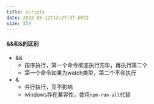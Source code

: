 ```yaml
---
title: scripts
date: 2022-05-12T12:27:37.807Z
size: 257
---
```

#### &&和&的区别

- &&
  - 按序执行，第一个命令彻底执行完毕，再执行第二个
  - 第一个命令如果为watch类型，第二个不会执行
- &
  - 并行执行，互不影响
  - windows存在兼容性，使用`npm-run-all`代替

